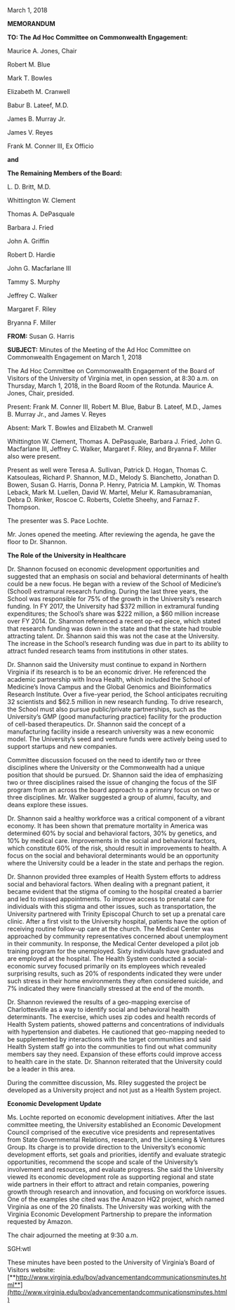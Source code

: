 March 1, 2018

**MEMORANDUM**

**TO: The Ad Hoc Committee on Commonwealth Engagement:**

Maurice A. Jones, Chair

Robert M. Blue

Mark T. Bowles

Elizabeth M. Cranwell

Babur B. Lateef, M.D.

James B. Murray Jr.

James V. Reyes

Frank M. Conner III, Ex Officio

**and**

**The Remaining Members of the Board:**

L. D. Britt, M.D.

Whittington W. Clement

Thomas A. DePasquale

Barbara J. Fried

John A. Griffin

Robert D. Hardie

John G. Macfarlane III

Tammy S. Murphy

Jeffrey C. Walker

Margaret F. Riley

Bryanna F. Miller

**FROM:** Susan G. Harris

**SUBJECT:** Minutes of the Meeting of the Ad Hoc Committee on Commonwealth Engagement on March 1, 2018

The Ad Hoc Committee on Commonwealth Engagement of the Board of Visitors of the University of Virginia met, in open session, at 8:30 a.m. on Thursday, March 1, 2018, in the Board Room of the Rotunda. Maurice A. Jones, Chair, presided.

Present: Frank M. Conner III, Robert M. Blue, Babur B. Lateef, M.D., James B. Murray Jr., and James V. Reyes

Absent: Mark T. Bowles and Elizabeth M. Cranwell

Whittington W. Clement, Thomas A. DePasquale, Barbara J. Fried, John G. Macfarlane III, Jeffrey C. Walker, Margaret F. Riley, and Bryanna F. Miller also were present.

Present as well were Teresa A. Sullivan, Patrick D. Hogan, Thomas C. Katsouleas, Richard P. Shannon, M.D., Melody S. Bianchetto, Jonathan D. Bowen, Susan G. Harris, Donna P. Henry, Patricia M. Lampkin, W. Thomas Leback, Mark M. Luellen, David W. Martel, Melur K. Ramasubramanian, Debra D. Rinker, Roscoe C. Roberts, Colette Sheehy, and Farnaz F. Thompson.

The presenter was S. Pace Lochte.

Mr. Jones opened the meeting. After reviewing the agenda, he gave the floor to Dr. Shannon.

**The Role of the University in Healthcare**

Dr. Shannon focused on economic development opportunities and suggested that an emphasis on social and behavioral determinants of health could be a new focus. He began with a review of the School of Medicine’s (School) extramural research funding. During the last three years, the School was responsible for 75% of the growth in the University’s research funding. In FY 2017, the University had $372 million in extramural funding expenditures; the School’s share was $222 million, a $60 million increase over FY 2014. Dr. Shannon referenced a recent op-ed piece, which stated that research funding was down in the state and that the state had trouble attracting talent. Dr. Shannon said this was not the case at the University. The increase in the School’s research funding was due in part to its ability to attract funded research teams from institutions in other states.

Dr. Shannon said the University must continue to expand in Northern Virginia if its research is to be an economic driver. He referenced the academic partnership with Inova Health, which included the School of Medicine’s Inova Campus and the Global Genomics and Bioinformatics Research Institute. Over a five-year period, the School anticipates recruiting 32 scientists and $62.5 million in new research funding. To drive research, the School must also pursue public/private partnerships, such as the University’s GMP (good manufacturing practice) facility for the production of cell-based therapeutics. Dr. Shannon said the concept of a manufacturing facility inside a research university was a new economic model. The University’s seed and venture funds were actively being used to support startups and new companies.

Committee discussion focused on the need to identify two or three disciplines where the University or the Commonwealth had a unique position that should be pursued. Dr. Shannon said the idea of emphasizing two or three disciplines raised the issue of changing the focus of the SIF program from an across the board approach to a primary focus on two or three disciplines. Mr. Walker suggested a group of alumni, faculty, and deans explore these issues.

Dr. Shannon said a healthy workforce was a critical component of a vibrant economy. It has been shown that premature mortality in America was determined 60% by social and behavioral factors, 30% by genetics, and 10% by medical care. Improvements in the social and behavioral factors, which constitute 60% of the risk, should result in improvements to health. A focus on the social and behavioral determinants would be an opportunity where the University could be a leader in the state and perhaps the region.

Dr. Shannon provided three examples of Health System efforts to address social and behavioral factors. When dealing with a pregnant patient, it became evident that the stigma of coming to the hospital created a barrier and led to missed appointments. To improve access to prenatal care for individuals with this stigma and other issues, such as transportation, the University partnered with Trinity Episcopal Church to set up a prenatal care clinic. After a first visit to the University hospital, patients have the option of receiving routine follow-up care at the church. The Medical Center was approached by community representatives concerned about unemployment in their community. In response, the Medical Center developed a pilot job training program for the unemployed. Sixty individuals have graduated and are employed at the hospital. The Health System conducted a social-economic survey focused primarily on its employees which revealed surprising results, such as 20% of respondents indicated they were under such stress in their home environments they often considered suicide, and 7% indicated they were financially stressed at the end of the month.

Dr. Shannon reviewed the results of a geo-mapping exercise of Charlottesville as a way to identify social and behavioral health determinants. The exercise, which uses zip codes and health records of Health System patients, showed patterns and concentrations of individuals with hypertension and diabetes. He cautioned that geo-mapping needed to be supplemented by interactions with the target communities and said Health System staff go into the communities to find out what community members say they need. Expansion of these efforts could improve access to health care in the state. Dr. Shannon reiterated that the University could be a leader in this area.

During the committee discussion, Ms. Riley suggested the project be developed as a University project and not just as a Health System project.

**Economic Development Update**

Ms. Lochte reported on economic development initiatives. After the last committee meeting, the University established an Economic Development Council comprised of the executive vice presidents and representatives from State Governmental Relations, research, and the Licensing & Ventures Group. Its charge is to provide direction to the University’s economic development efforts, set goals and priorities, identify and evaluate strategic opportunities, recommend the scope and scale of the University’s involvement and resources, and evaluate progress. She said the University viewed its economic development role as supporting regional and state wide partners in their effort to attract and retain companies, powering growth through research and innovation, and focusing on workforce issues. One of the examples she cited was the Amazon HQ2 project, which named Virginia as one of the 20 finalists. The University was working with the Virginia Economic Development Partnership to prepare the information requested by Amazon.

The chair adjourned the meeting at 9:30 a.m.

SGH:wtl

These minutes have been posted to the University of Virginia’s Board of Visitors website: [**http://www.virginia.edu/bov/advancementandcommunicationsminutes.html**](http://www.virginia.edu/bov/advancementandcommunicationsminutes.html)